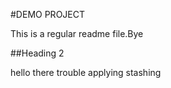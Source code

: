 #DEMO PROJECT

This is a regular readme file.Bye

##Heading 2

hello there trouble
applying stashing
